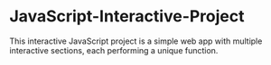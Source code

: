 # JavaScript-Interactive-Project
This interactive JavaScript project is a simple web app with multiple interactive sections, each performing a unique function.
